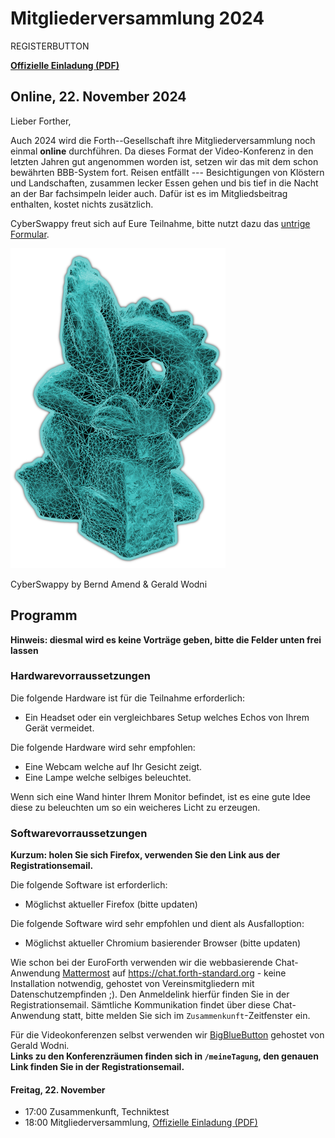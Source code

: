 # Mitgliederversammlung 2024
REGISTERBUTTON

__[Offizielle Einladung (PDF)](/files/2024/FG-Mitgliederversammlung-2024-11-22.pdf)__

## Online, 22. November 2024

Lieber Forther,

Auch 2024 wird die Forth--Gesellschaft ihre Mitgliederversammlung
noch einmal __online__ durchführen. Da dieses Format
der Video-Konferenz in den letzten Jahren gut angenommen worden
ist, setzen wir das mit dem schon bewährten BBB-System fort. Reisen
entfällt --- Besichtigungen von Klöstern und Landschaften, zusammen
lecker Essen gehen und bis tief in die Nacht an der Bar fachsimpeln
leider auch. Dafür ist es im Mitgliedsbeitrag enthalten, kostet nichts
zusätzlich.

CyberSwappy freut sich auf Eure Teilnahme, bitte nutzt dazu das [untrige Formular](#register).

![Cyberswappy](/images/2022/cyberswappy-small.png)

CyberSwappy by Bernd Amend & Gerald Wodni

## Programm

__Hinweis: diesmal wird es keine Vorträge geben, bitte die Felder unten frei lassen__

### Hardwarevorraussetzungen
Die folgende Hardware ist für die Teilnahme erforderlich:
- Ein Headset oder ein vergleichbares Setup welches Echos von Ihrem Gerät vermeidet.

Die folgende Hardware wird sehr empfohlen:
- Eine Webcam welche auf Ihr Gesicht zeigt.
- Eine Lampe welche selbiges beleuchtet.

Wenn sich eine Wand hinter Ihrem Monitor befindet, ist es eine gute Idee diese zu beleuchten um so ein weicheres Licht zu erzeugen. 

### Softwarevorraussetzungen

__Kurzum: holen Sie sich Firefox, verwenden Sie den Link aus der Registrationsemail.__

Die folgende Software ist erforderlich:
- Möglichst aktueller Firefox (bitte updaten)

Die folgende Software wird sehr empfohlen und dient als Ausfalloption:
- Möglichst aktueller Chromium basierender Browser (bitte updaten)

Wie schon bei der EuroForth verwenden wir die webbasierende Chat-Anwendung [Mattermost](https://mattermost.com/) auf https://chat.forth-standard.org - keine Installation notwendig, gehostet von Vereinsmitgliedern mit Datenschutzempfinden ;).
Den Anmeldelink hierfür finden Sie in der Registrationsemail.
Sämtliche Kommunikation findet über diese Chat-Anwendung statt, bitte melden Sie sich im `Zusammenkunft`-Zeitfenster ein.

Für die Videokonferenzen selbst verwenden wir [BigBlueButton](https://bigbluebutton.org/) gehostet von Gerald Wodni.  
__Links zu den Konferenzräumen finden sich in `/meineTagung`, den genauen Link finden Sie in der Registrationsemail.__

#### Freitag, 22. November
- 17:00 Zusammenkunft, Techniktest
- 18:00 Mitgliederversammlung, [Offizielle Einladung (PDF)](/files/2024/FG-Mitgliederversammlung-2022-11-22.pdf)

